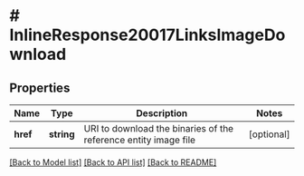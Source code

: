 # # InlineResponse20017LinksImageDownload

## Properties

Name | Type | Description | Notes
------------ | ------------- | ------------- | -------------
**href** | **string** | URI to download the binaries of the reference entity image file | [optional]

[[Back to Model list]](../../README.md#models) [[Back to API list]](../../README.md#endpoints) [[Back to README]](../../README.md)
